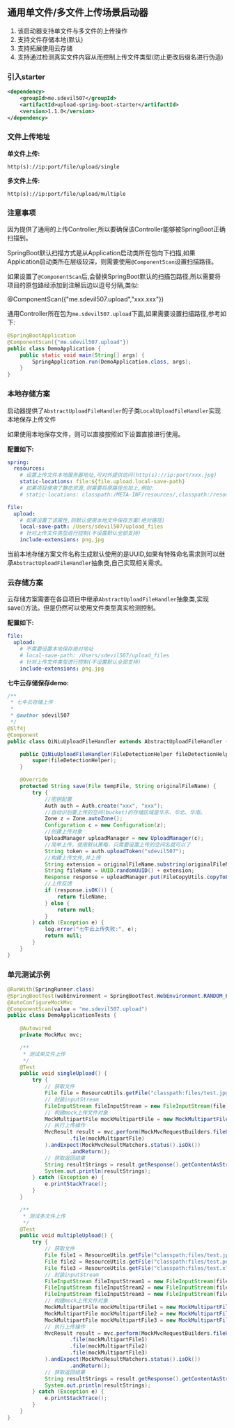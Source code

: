 ## 通用单文件/多文件上传场景启动器

1. 该启动器支持单文件与多文件的上传操作
2. 支持文件存储本地(默认)
3. 支持拓展使用云存储
4. 支持通过检测真实文件内容从而控制上传文件类型(防止更改后缀名进行伪造)

### 引入starter

```xml
<dependency>
    <groupId>me.sdevil507</groupId>
    <artifactId>upload-spring-boot-starter</artifactId>
    <version>1.1.0</version>
</dependency>
```

### 文件上传地址

**单文件上传:**

`http(s)://ip:port/file/upload/single`

**多文件上传:**

`http(s)://ip:port/file/upload/multiple`

### 注意事项

因为提供了通用的上传Controller,所以要确保该Controller能够被SpringBoot正确扫描到。

SpringBoot默认扫描方式是从Application启动类所在包向下扫描,如果Application启动类所在层级较深，则需要使用`@ComponentScan`设置扫描路径。

如果设置了`@ComponentScan`后,会替换SpringBoot默认的扫描包路径,所以需要将项目的原包路经添加到注解后边以逗号分隔,类似:

@ComponentScan({"me.sdevil507.upload","xxx.xxx"})

通用Controller所在包为`me.sdevil507.upload`下面,如果需要设置扫描路径,参考如下:

```java
@SpringBootApplication
@ComponentScan({"me.sdevil507.upload"})
public class DemoApplication {
    public static void main(String[] args) {
        SpringApplication.run(DemoApplication.class, args);
    }
}
```

### 本地存储方案

启动器提供了`AbstractUploadFileHandler`的子类`LocalUploadFileHandler`实现本地保存上传文件

如果使用本地保存文件，则可以直接按照如下设置直接进行使用。

**配置如下:**

```yml
spring:
  resources:
    # 设置上传文件本地服务器地址,可对外提供访问(http(s)://ip:port/xxx.jpg)
    static-locations: file:${file.upload.local-save-path}
    # 如果项目使用了静态资源,则需要将原路径也加上,例如:
    # static-locations: classpath:/META-INF/resources/,classpath:/resources/,classpath:/static/,classpath:/public/,file:${file.upload.local-save-path}

file:
  upload:
    # 如果设置了该属性,则默认使用本地文件保存方案(绝对路径)
    local-save-path: /Users/sdevil507/upload_files
    # 针对上传文件类型进行控制(不设置默认全部支持)
    include-extensions: png,jpg
```

当前本地存储方案文件名称生成默认使用的是UUID,如果有特殊命名需求则可以继承`AbstractUploadFileHandler`抽象类,自己实现相关需求。

### 云存储方案

云存储方案需要在各自项目中继承`AbstractUploadFileHandler`抽象类,实现save()方法。但是仍然可以使用文件类型真实检测控制。

**配置如下:**

```yml
file:
  upload:
    # 不需要设置本地保存绝对地址
    # local-save-path: /Users/sdevil507/upload_files
    # 针对上传文件类型进行控制(不设置默认全部支持)
    include-extensions: png,jpg
```

**七牛云存储保存demo:**

```java
/**
 * 七牛云存储上传
 *
 * @author sdevil507
 */
@Slf4j
@Component
public class QiNiuUploadFileHandler extends AbstractUploadFileHandler {

    public QiNiuUploadFileHandler(FileDetectionHelper fileDetectionHelper) {
        super(fileDetectionHelper);
    }

    @Override
    protected String save(File tempFile, String originalFileName) {
        try {
            //密钥配置
            Auth auth = Auth.create("xxx", "xxx");
            //自动识别要上传的空间(bucket)的存储区域是华东、华北、华南。
            Zone z = Zone.autoZone();
            Configuration c = new Configuration(z);
            //创建上传对象
            UploadManager uploadManager = new UploadManager(c);
            //简单上传，使用默认策略，只需要设置上传的空间名就可以了
            String token = auth.uploadToken("sdevil507");
            //构建上传文件,并上传
            String extension = originalFileName.substring(originalFileName.lastIndexOf("."));
            String fileName = UUID.randomUUID() + extension;
            Response response = uploadManager.put(FileCopyUtils.copyToByteArray(tempFile), fileName, token);
            //上传反馈
            if (response.isOK()) {
                return fileName;
            } else {
                return null;
            }
        } catch (Exception e) {
            log.error("七牛云上传失败:", e);
            return null;
        }
    }
}
```

### 单元测试示例

```java
@RunWith(SpringRunner.class)
@SpringBootTest(webEnvironment = SpringBootTest.WebEnvironment.RANDOM_PORT)
@AutoConfigureMockMvc
@ComponentScan(value = "me.sdevil507.upload")
public class DemoApplicationTests {
    
    @Autowired
    private MockMvc mvc;

    /**
     * 测试单文件上传
     */
    @Test
    public void singleUpload() {
        try {
            // 获取文件
            File file = ResourceUtils.getFile("classpath:files/test.jpg");
            // 封装inputStream
            FileInputStream fileInputStream = new FileInputStream(file);
            // 构建mock上传文件对象
            MockMultipartFile mockMultipartFile = new MockMultipartFile("file", file.getName(), "multipart/form-data", fileInputStream);
            // 执行上传操作
            MvcResult result = mvc.perform(MockMvcRequestBuilders.fileUpload("/file/upload/single")
                    .file(mockMultipartFile)
            ).andExpect(MockMvcResultMatchers.status().isOk())
                    .andReturn();
            // 获取返回结果
            String resultStrings = result.getResponse().getContentAsString();
            System.out.println(resultStrings);
        } catch (Exception e) {
            e.printStackTrace();
        }
    }

    /**
     * 测试多文件上传
     */
    @Test
    public void multipleUpload() {
        try {
            // 获取文件
            File file1 = ResourceUtils.getFile("classpath:files/test.jpg");
            File file2 = ResourceUtils.getFile("classpath:files/test.png");
            File file3 = ResourceUtils.getFile("classpath:files/test.xlsx");
            // 封装inputStream
            FileInputStream fileInputStream1 = new FileInputStream(file1);
            FileInputStream fileInputStream2 = new FileInputStream(file2);
            FileInputStream fileInputStream3 = new FileInputStream(file3);
            // 构建mock上传文件对象
            MockMultipartFile mockMultipartFile1 = new MockMultipartFile("files", file1.getName(), "multipart/form-data", fileInputStream1);
            MockMultipartFile mockMultipartFile2 = new MockMultipartFile("files", file2.getName(), "multipart/form-data", fileInputStream2);
            MockMultipartFile mockMultipartFile3 = new MockMultipartFile("files", file3.getName(), "multipart/form-data", fileInputStream3);
            // 执行上传操作
            MvcResult result = mvc.perform(MockMvcRequestBuilders.fileUpload("/file/upload/multiple")
                    .file(mockMultipartFile1)
                    .file(mockMultipartFile2)
                    .file(mockMultipartFile3)
            ).andExpect(MockMvcResultMatchers.status().isOk())
                    .andReturn();
            // 获取返回结果
            String resultStrings = result.getResponse().getContentAsString();
            System.out.println(resultStrings);
        } catch (Exception e) {
            e.printStackTrace();
        }
    }
}
```
